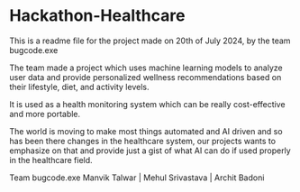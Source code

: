 # Hackathon-Healthcare

This is a readme file for the project made on 20th of July 2024, by the team bugcode.exe

The team made a project which uses machine learning models to analyze user data and provide personalized wellness recommendations based on their lifestyle, diet, and activity levels.

It is used as a health monitoring system which can be really cost-effective and more portable. 

The world is moving to make most things automated and AI driven and so has been there changes in the healthcare system, our projects wants to emphasize on that and provide just a gist of what AI can do if used properly in the healthcare field. 

Team bugcode.exe
Manvik Talwar | Mehul Srivastava | Archit Badoni
